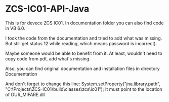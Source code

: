 # ZCS-IC01-API-Java
This is for devece ZCS IC01. In documentation folder you can also find code in VB 6.0.

I took the code from the documentation and tried to add what was missing. But still get status 12 while reading, which means password is incorrect).

Maybe someone would be able to benefit from it. At least, wouldn't need to copy code from pdf, add what's missing.

Also, you can find original documentation and installation files in directory Documentation

And don't forget to change this line: System.setProperty("jna.library.path", "C:\\Projects\\ZCS-IC01\\build\\classes\\zcs\\ic01"); It must point to the location of OUR_MIFARE.dll
